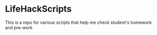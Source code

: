 # LifeHackScripts
This is a repo for various scripts that help me check student's homework and pre-work
